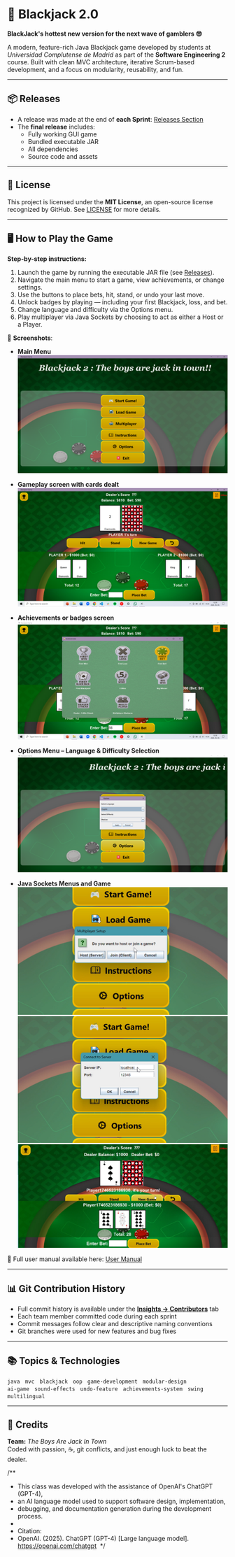 # 🎴 Blackjack 2.0  
**BlackJack's hottest new version for the next wave of gamblers 😎**

A modern, feature-rich Java Blackjack game developed by students at *Universidad Complutense de Madrid* as part of the **Software Engineering 2** course. Built with clean MVC architecture, iterative Scrum-based development, and a focus on modularity, reusability, and fun.

---

## 📦 Releases

- A release was made at the end of **each Sprint**: [Releases Section](../../releases)
- The **final release** includes:
  - Fully working GUI game
  - Bundled executable JAR
  - All dependencies
  - Source code and assets

---

## 📝 License

This project is licensed under the **MIT License**, an open-source license recognized by GitHub. See [LICENSE](./LICENSE) for more details.

---

## 🖥️ How to Play the Game

**Step-by-step instructions:**

1. Launch the game by running the executable JAR file (see [Releases](../../releases)).
2. Navigate the main menu to start a game, view achievements, or change settings.
3. Use the buttons to place bets, hit, stand, or undo your last move.
4. Unlock badges by playing — including your first Blackjack, loss, and bet.
5. Change language and difficulty via the Options menu.
6. Play multiplayer via Java Sockets by choosing to act as either a Host or a Player.

📸 **Screenshots**:  

- **Main Menu**  
  ![Main Menu](resources/doc%20pics/menu.png)

- **Gameplay screen with cards dealt**  
  ![Gameplay](resources/doc%20pics/mainpage.png)

- **Achievements or badges screen**  
  ![Achievements](resources/doc%20pics/achievements.png)

- **Options Menu – Language & Difficulty Selection**  
  ![Options Menu](resources/doc%20pics/options.png)

- **Java Sockets Menus and Game**
  ![Java Sockets](resources/doc%20pics/socketsmenu.png)
  ![Java Sockets](resources/doc%20pics/socketsclient.png)
  ![Java Sockets](resources/doc%20pics/socketsgame.png)


🔗 Full user manual available here: [User Manual](USERMANUAL.md)

---

## 📊 Git Contribution History

- Full commit history is available under the **[Insights → Contributors](../../graphs/contributors)** tab  
- Each team member committed code during each sprint  
- Commit messages follow clear and descriptive naming conventions  
- Git branches were used for new features and bug fixes  

---

## 📚 Topics & Technologies

`java` &nbsp; `mvc` &nbsp; `blackjack` &nbsp; `oop` &nbsp; `game-development` &nbsp; `modular-design`  
`ai-game` &nbsp; `sound-effects` &nbsp; `undo-feature` &nbsp; `achievements-system` &nbsp; `swing` &nbsp; `multilingual`

---

## 👥 Credits

**Team:** *The Boys Are Jack In Town*  
Coded with passion, ☕, git conflicts, and just enough luck to beat the dealer.

/**
 * This class was developed with the assistance of OpenAI's ChatGPT (GPT-4),
 * an AI language model used to support software design, implementation,
 * debugging, and documentation generation during the development process.
 *
 * Citation:
 * OpenAI. (2025). ChatGPT (GPT-4) [Large language model]. https://openai.com/chatgpt
 */
